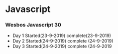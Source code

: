 # Javascript

### Wesbos Javascript 30
- Day 1 Started(23-9-2019) complete(23-9-2019)
- Day 2 Started(24-9-2019) complete (24-9-2019)
- Day 3 Started(24-9-2019) complete (24-9-2019